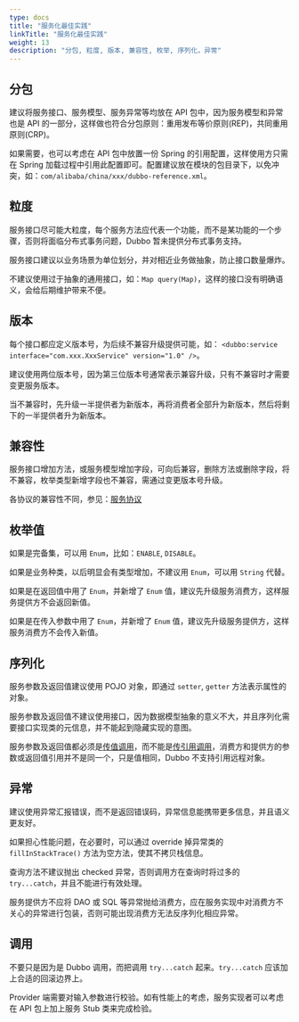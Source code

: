 ```yaml
---
type: docs
title: "服务化最佳实践"
linkTitle: "服务化最佳实践"
weight: 13
description: "分包, 粒度, 版本, 兼容性, 枚举, 序列化，异常"
---
```


## 分包

建议将服务接口、服务模型、服务异常等均放在 API 包中，因为服务模型和异常也是 API 的一部分，这样做也符合分包原则：重用发布等价原则(REP)，共同重用原则(CRP)。

如果需要，也可以考虑在 API 包中放置一份 Spring 的引用配置，这样使用方只需在 Spring 加载过程中引用此配置即可。配置建议放在模块的包目录下，以免冲突，如：`com/alibaba/china/xxx/dubbo-reference.xml`。

## 粒度

服务接口尽可能大粒度，每个服务方法应代表一个功能，而不是某功能的一个步骤，否则将面临分布式事务问题，Dubbo 暂未提供分布式事务支持。

服务接口建议以业务场景为单位划分，并对相近业务做抽象，防止接口数量爆炸。

不建议使用过于抽象的通用接口，如：`Map query(Map)`，这样的接口没有明确语义，会给后期维护带来不便。

## 版本

每个接口都应定义版本号，为后续不兼容升级提供可能，如： `<dubbo:service interface="com.xxx.XxxService" version="1.0" />`。

建议使用两位版本号，因为第三位版本号通常表示兼容升级，只有不兼容时才需要变更服务版本。

当不兼容时，先升级一半提供者为新版本，再将消费者全部升为新版本，然后将剩下的一半提供者升为新版本。

## 兼容性

服务接口增加方法，或服务模型增加字段，可向后兼容，删除方法或删除字段，将不兼容，枚举类型新增字段也不兼容，需通过变更版本号升级。

各协议的兼容性不同，参见：[服务协议](./references/protocol/introduction.md)

## 枚举值

如果是完备集，可以用 `Enum`，比如：`ENABLE`, `DISABLE`。

如果是业务种类，以后明显会有类型增加，不建议用 `Enum`，可以用 `String` 代替。

如果是在返回值中用了 `Enum`，并新增了 `Enum` 值，建议先升级服务消费方，这样服务提供方不会返回新值。

如果是在传入参数中用了 `Enum`，并新增了 `Enum` 值，建议先升级服务提供方，这样服务消费方不会传入新值。

## 序列化

服务参数及返回值建议使用 POJO 对象，即通过 `setter`, `getter` 方法表示属性的对象。

服务参数及返回值不建议使用接口，因为数据模型抽象的意义不大，并且序列化需要接口实现类的元信息，并不能起到隐藏实现的意图。

服务参数及返回值都必须是[传值调用](https://en.wikipedia.org/wiki/Evaluation_strategy#Call_by_value)，而不能是[传引用调用](https://en.wikipedia.org/wiki/Evaluation_strategy#Call_by_reference)，消费方和提供方的参数或返回值引用并不是同一个，只是值相同，Dubbo 不支持引用远程对象。

## 异常

建议使用异常汇报错误，而不是返回错误码，异常信息能携带更多信息，并且语义更友好。

如果担心性能问题，在必要时，可以通过 override 掉异常类的 `fillInStackTrace()` 方法为空方法，使其不拷贝栈信息。

查询方法不建议抛出 checked 异常，否则调用方在查询时将过多的 `try...catch`，并且不能进行有效处理。

服务提供方不应将 DAO 或 SQL 等异常抛给消费方，应在服务实现中对消费方不关心的异常进行包装，否则可能出现消费方无法反序列化相应异常。

## 调用

不要只是因为是 Dubbo 调用，而把调用 `try...catch` 起来。`try...catch` 应该加上合适的回滚边界上。

Provider 端需要对输入参数进行校验。如有性能上的考虑，服务实现者可以考虑在 API 包上加上服务 Stub 类来完成检验。